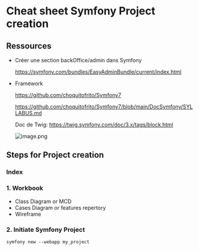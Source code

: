 # Cheat sheet Symfony Project creation

## Ressources
- Créer une section backOffice/admin dans Symfony
    
     https://symfony.com/bundles/EasyAdminBundle/current/index.html
    
- Framework
    
    https://github.com/choquitofrito/Symfony7
    
    https://github.com/choquitofrito/Symfony7/blob/main/DocSymfony/SYLLABUS.md
    
    Doc de Twig: https://twig.symfony.com/doc/3.x/tags/block.html
    
    ![image.png](https://prod-files-secure.s3.us-west-2.amazonaws.com/e69249ab-3777-45a0-9046-0028bb159bc2/00b5967a-cc74-487d-b6a1-904a1417d517/84a88f0c-11c4-42bf-aead-0076312d89dc.png)

## Steps for Project creation
### Index

### 1. Workbook
  - Class Diagram or MCD
  - Cases Diagram or features repertory
  - Wireframe
    
### 2. Initiate Symfony Project
```
symfony new --webapp my_project
```

